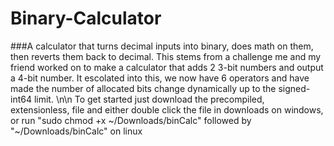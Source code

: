 # Binary-Calculator
###A calculator that turns decimal inputs into binary, does math on them, then reverts them back to decimal.
This stems from a challenge me and my friend worked on to make a calculator that adds 2 3-bit numbers and output a 4-bit number. It escolated into this, we now have 6 operators and have made the number of allocated bits change dynamically up to the signed-int64 limit.
\n\n
To get started just download the precompiled, extensionless, file and either double click the file in downloads on windows, or run "sudo chmod +x \~/Downloads/binCalc" followed by "\~/Downloads/binCalc" on linux
